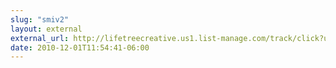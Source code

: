 ```yaml
---
slug: "smiv2"
layout: external
external_url: http://lifetreecreative.us1.list-manage.com/track/click?u=b8a74fe2ec44c671e05b493aa&id=4f8a98e7f1&e=5a3a677acd
date: 2010-12-01T11:54:41-06:00
---
```

